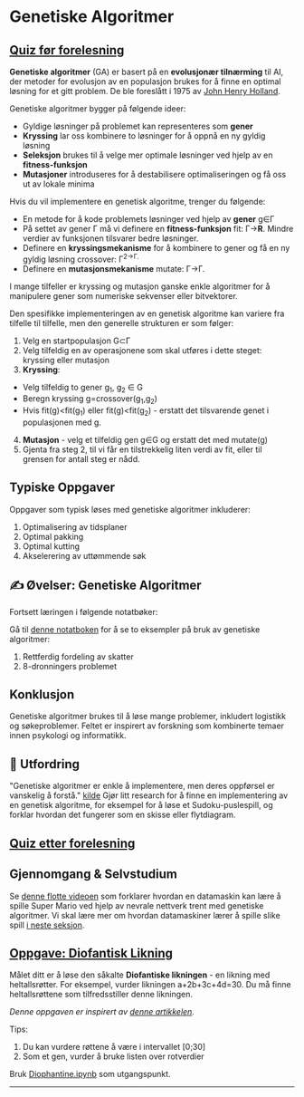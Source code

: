 <!--
CO_OP_TRANSLATOR_METADATA:
{
  "original_hash": "6bbd632dfe6c62e5f66bb51fd78c174a",
  "translation_date": "2025-09-23T09:37:31+00:00",
  "source_file": "lessons/6-Other/21-GeneticAlgorithms/README.md",
  "language_code": "no"
}
-->
# Genetiske Algoritmer

## [Quiz før forelesning](https://ff-quizzes.netlify.app/en/ai/quiz/41)

**Genetiske algoritmer** (GA) er basert på en **evolusjonær tilnærming** til AI, der metoder for evolusjon av en populasjon brukes for å finne en optimal løsning for et gitt problem. De ble foreslått i 1975 av [John Henry Holland](https://wikipedia.org/wiki/John_Henry_Holland).

Genetiske algoritmer bygger på følgende ideer:

* Gyldige løsninger på problemet kan representeres som **gener**
* **Kryssing** lar oss kombinere to løsninger for å oppnå en ny gyldig løsning
* **Seleksjon** brukes til å velge mer optimale løsninger ved hjelp av en **fitness-funksjon**
* **Mutasjoner** introduseres for å destabilisere optimaliseringen og få oss ut av lokale minima

Hvis du vil implementere en genetisk algoritme, trenger du følgende:

 * En metode for å kode problemets løsninger ved hjelp av **gener** g&in;&Gamma;
 * På settet av gener &Gamma; må vi definere en **fitness-funksjon** fit: &Gamma;&rightarrow;**R**. Mindre verdier av funksjonen tilsvarer bedre løsninger.
 * Definere en **kryssingsmekanisme** for å kombinere to gener og få en ny gyldig løsning crossover: &Gamma;<sup>2</sub>&rightarrow;&Gamma;.
 * Definere en **mutasjonsmekanisme** mutate: &Gamma;&rightarrow;&Gamma;.

I mange tilfeller er kryssing og mutasjon ganske enkle algoritmer for å manipulere gener som numeriske sekvenser eller bitvektorer.

Den spesifikke implementeringen av en genetisk algoritme kan variere fra tilfelle til tilfelle, men den generelle strukturen er som følger:

1. Velg en startpopulasjon G&subset;&Gamma;
2. Velg tilfeldig en av operasjonene som skal utføres i dette steget: kryssing eller mutasjon
3. **Kryssing**:
  * Velg tilfeldig to gener g<sub>1</sub>, g<sub>2</sub> &in; G
  * Beregn kryssing g=crossover(g<sub>1</sub>,g<sub>2</sub>)
  * Hvis fit(g)<fit(g<sub>1</sub>) eller fit(g)<fit(g<sub>2</sub>) - erstatt det tilsvarende genet i populasjonen med g.
4. **Mutasjon** - velg et tilfeldig gen g&in;G og erstatt det med mutate(g)
5. Gjenta fra steg 2, til vi får en tilstrekkelig liten verdi av fit, eller til grensen for antall steg er nådd.

## Typiske Oppgaver

Oppgaver som typisk løses med genetiske algoritmer inkluderer:

1. Optimalisering av tidsplaner
1. Optimal pakking
1. Optimal kutting
1. Akselerering av uttømmende søk

## ✍️ Øvelser: Genetiske Algoritmer

Fortsett læringen i følgende notatbøker:

Gå til [denne notatboken](Genetic.ipynb) for å se to eksempler på bruk av genetiske algoritmer:

1. Rettferdig fordeling av skatter
1. 8-dronningers problemet

## Konklusjon

Genetiske algoritmer brukes til å løse mange problemer, inkludert logistikk og søkeproblemer. Feltet er inspirert av forskning som kombinerte temaer innen psykologi og informatikk.

## 🚀 Utfordring

"Genetiske algoritmer er enkle å implementere, men deres oppførsel er vanskelig å forstå." [kilde](https://wikipedia.org/wiki/Genetic_algorithm) Gjør litt research for å finne en implementering av en genetisk algoritme, for eksempel for å løse et Sudoku-puslespill, og forklar hvordan det fungerer som en skisse eller flytdiagram.

## [Quiz etter forelesning](https://ff-quizzes.netlify.app/en/ai/quiz/42)

## Gjennomgang & Selvstudium

Se [denne flotte videoen](https://www.youtube.com/watch?v=qv6UVOQ0F44) som forklarer hvordan en datamaskin kan lære å spille Super Mario ved hjelp av nevrale nettverk trent med genetiske algoritmer. Vi skal lære mer om hvordan datamaskiner lærer å spille slike spill [i neste seksjon](../22-DeepRL/README.md).

## [Oppgave: Diofantisk Likning](Diophantine.ipynb)

Målet ditt er å løse den såkalte **Diofantiske likningen** - en likning med heltallsrøtter. For eksempel, vurder likningen a+2b+3c+4d=30. Du må finne heltallsrøttene som tilfredsstiller denne likningen.

*Denne oppgaven er inspirert av [denne artikkelen](https://habr.com/post/128704/).*

Tips:

1. Du kan vurdere røttene å være i intervallet [0;30]
1. Som et gen, vurder å bruke listen over rotverdier

Bruk [Diophantine.ipynb](Diophantine.ipynb) som utgangspunkt.

---


